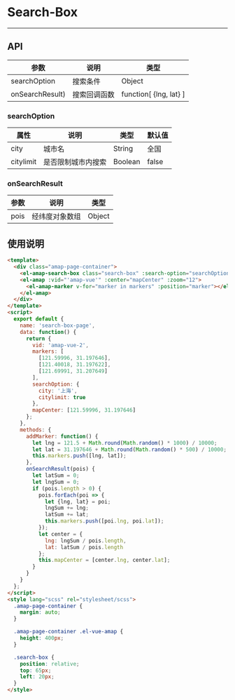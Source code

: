 # Search-Box

---

## API

| 参数 | 说明 | 类型 |
| ----- | ---- | --- |
| searchOption | 搜索条件 | Object |
| onSearchResult) | 搜索回调函数 | function[ {lng, lat} ] |

### searchOption
| 属性 | 说明 | 类型 | 默认值 |
| --- | ---- | --- | ----- |
| city | 城市名 | String | 全国 |
| citylimit | 是否限制城市内搜索 | Boolean | false |

### onSearchResult
| 参数 | 说明 | 类型 |
| ---- | --- | ---- |
| pois | 经纬度对象数组 | Object |

## 使用说明
``` html
<template>
  <div class="amap-page-container">
    <el-amap-search-box class="search-box" :search-option="searchOption" :on-search-result="onSearchResult"></el-amap-search-box>
    <el-amap :vid="'amap-vue'" :center="mapCenter" :zoom="12">
      <el-amap-marker v-for="marker in markers" :position="marker"></el-amap-marker>
    </el-amap>
  </div>
</template>
<script>
  export default {
    name: 'search-box-page',
    data: function() {
      return {
        vid: 'amap-vue-2',
        markers: [
          [121.59996, 31.197646],
          [121.40018, 31.197622],
          [121.69991, 31.207649]
        ],
        searchOption: {
          city: '上海',
          citylimit: true
        },
        mapCenter: [121.59996, 31.197646]
      };
    },
    methods: {
      addMarker: function() {
        let lng = 121.5 + Math.round(Math.random() * 1000) / 10000;
        let lat = 31.197646 + Math.round(Math.random() * 500) / 10000;
        this.markers.push([lng, lat]);
      },
      onSearchResult(pois) {
        let latSum = 0;
        let lngSum = 0;
        if (pois.length > 0) {
          pois.forEach(poi => {
            let {lng, lat} = poi;
            lngSum += lng;
            latSum += lat;
            this.markers.push([poi.lng, poi.lat]);
          });
          let center = {
            lng: lngSum / pois.length,
            lat: latSum / pois.length
          };
          this.mapCenter = [center.lng, center.lat];
        }
      }
    }
  };
</script>
<style lang="scss" rel="stylesheet/scss">
  .amap-page-container {
    margin: auto;
  }

  .amap-page-container .el-vue-amap {
    height: 400px;
  }

  .search-box {
    position: relative;
    top: 65px;
    left: 20px;
  }
</style>

```


<searchbox></searchbox>
<script>
import searchbox from 'demos/searchbox.vue';
export default {
  components: {
    searchbox
  }
}
</script>
